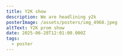```yaml
---
title: Y2K show
description: We are headlining y2k
posterImage: /assets/posters/img_4968.jpeg
altText: Y2K prom show
date: 2025-06-28T12:01:00.000Z
tags:
  - poster
---
```

